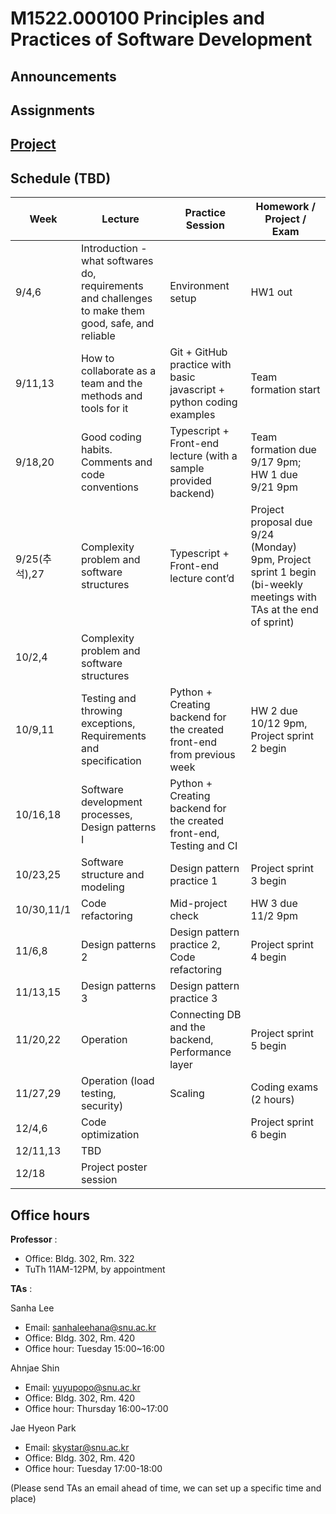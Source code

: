 # M1522.000100 Principles and Practices of Software Development

## Announcements

## Assignments

## [Project](project/project.md)

## Schedule (TBD)
| Week  | Lecture | Practice Session | Homework / Project / Exam |
|-------|---------|------------------|--------------------|
|9/4,6 | Introduction - what softwares do, requirements and challenges to make them good, safe, and reliable | Environment setup | HW1 out |
|9/11,13| How to collaborate as a team and the methods and tools for it | Git + GitHub practice with basic javascript + python coding examples | Team formation start |
|9/18,20 | Good coding habits. Comments and code conventions | Typescript + Front-end lecture (with a sample provided backend) | Team formation due 9/17 9pm; HW 1 due 9/21 9pm |
|9/25(추석),27 | Complexity problem and software structures | Typescript + Front-end lecture cont’d | Project proposal due 9/24 (Monday) 9pm, Project sprint 1 begin (bi-weekly meetings with TAs at the end of sprint) | 
|10/2,4 | Complexity problem and software structures | |  |
|10/9,11 | Testing and throwing exceptions, Requirements and specification | Python + Creating backend for the created front-end from previous week | HW 2 due 10/12 9pm, Project sprint 2 begin |
|10/16,18 | Software development processes, Design patterns I | Python + Creating backend for the created front-end, Testing and CI | |
|10/23,25 | Software structure and modeling | Design pattern practice 1 | Project sprint 3 begin |
|10/30,11/1 | Code refactoring | Mid-project check | HW 3 due 11/2 9pm |
|11/6,8 | Design patterns 2 | Design pattern practice 2, Code refactoring | Project sprint 4 begin |
|11/13,15 | Design patterns 3 | Design pattern practice 3  |  |
|11/20,22 | Operation | Connecting DB and the backend, Performance layer | Project sprint 5 begin |
|11/27,29 | Operation (load testing, security) | Scaling | Coding exams (2 hours) |
|12/4,6 | Code optimization | | Project sprint 6 begin |
|12/11,13 | TBD | | |
|12/18 | Project poster session | | |

## Office hours
**Professor** : 
  - Office: Bldg. 302, Rm. 322
  - TuTh 11AM-12PM, by appointment
  
**TAs** :

Sanha Lee
  - Email: sanhaleehana@snu.ac.kr
  - Office: Bldg. 302, Rm. 420
  - Office hour: Tuesday 15:00~16:00

Ahnjae Shin
  - Email: yuyupopo@snu.ac.kr
  - Office: Bldg. 302, Rm. 420
  - Office hour: Thursday 16:00~17:00

Jae Hyeon Park
  - Email: skystar@snu.ac.kr
  - Office: Bldg. 302, Rm. 420
  - Office hour: Tuesday 17:00-18:00

(Please send TAs an email ahead of time, we can set up a specific time and place)

